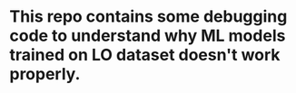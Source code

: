 # This repo contains some debugging code to understand why ML models trained on LO dataset doesn't work properly.

